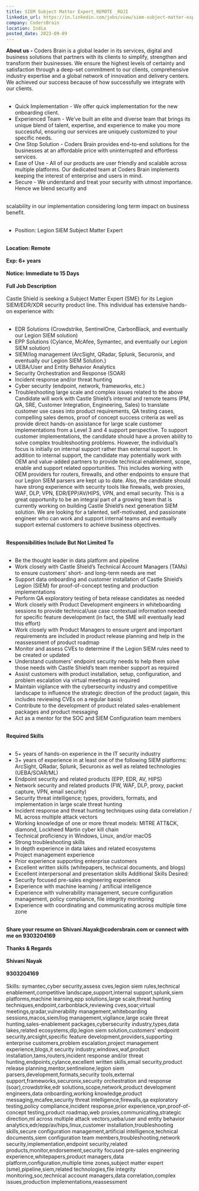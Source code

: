 ```yaml
---
title: SIEM Subject Matter Expert_REMOTE _ROJI
linkedin_url: https://in.linkedin.com/jobs/view/siem-subject-matter-expert-remote-roji-at-codersbrain-3709744240?position=31&pageNum=0&refId=xpn3Z%2BFTfvdh%2Bzun3F9NWw%3D%3D&trackingId=yqF7blzJ5HlJSCSqNz%2BACg%3D%3D
company: CodersBrain
location: India
posted_date: 2023-09-09
---
```


<div class="description__text description__text--rich">
<section class="show-more-less-html" data-max-lines="5">
<div class="show-more-less-html__markup show-more-less-html__markup--clamp-after-5 relative overflow-hidden">
<strong>About us -</strong> Coders Brain is a global leader in its services, digital and business solutions that partners with its clients to simplify, strengthen and transform their businesses. We ensure the highest levels of certainty and satisfaction through a deep-set commitment to our clients, comprehensive industry expertise and a global network of innovation and delivery centers. We achieved our success because of how successfully we integrate with our clients.<br/><br/><ul><li> Quick Implementation - We offer quick implementation for the new onboarding client.</li><li> Experienced Team - We’ve built an elite and diverse team that brings its unique blend of talent, expertise, and experience to make you more successful, ensuring our services are uniquely customized to your specific needs.</li><li> One Stop Solution - Coders Brain provides end-to-end solutions for the businesses at an affordable price with uninterrupted and effortless services.</li><li> Ease of Use - All of our products are user friendly and scalable across multiple platforms. Our dedicated team at Coders Brain implements keeping the interest of enterprise and users in mind.</li><li> Secure - We understand and treat your security with utmost importance. Hence we blend security and<br/><br/></li></ul>scalability in our implementation considering long term impact on business benefit.<br/><br/><ul><li> Position: Legion SIEM Subject Matter Expert<br/><br/></li></ul><strong> Location: Remote<br/><br/></strong><strong>Exp: 6+ years<br/><br/></strong><strong>Notice: Immediate to 15 Days<br/><br/></strong><strong>Full Job Description<br/><br/></strong>Castle Shield is seeking a Subject Matter Expert (SME) for its Legion SIEM/EDR/XDR security product line. This individual has extensive hands-on experience with:<br/><br/><ul><li>EDR Solutions (Crowdstrike, SentinelOne, CarbonBlack, and eventually our Legion SIEM solution)</li><li>EPP Solutions (Cylance, McAfee, Symantec, and eventually our Legion SIEM solution)</li><li>SIEM/log management (ArcSight, QRadar, Splunk, Securonix, and eventually our Legion SIEM Solution.)</li><li>UEBA/User and Entity Behavior Analytics</li><li>Security Orchestration and Response (SOAR)</li><li>Incident response and/or threat hunting</li><li>Cyber security (endpoint, network, frameworks, etc.)</li><li>Troubleshooting large scale and complex issues related to the above Candidate will work with Castle Shield’s internal and remote teams (PM, QA, SRE, Customer Integration, Engineering, Sales) to translate customer use cases into product requirements, QA testing cases, compelling sales demos, proof of concept success criteria as well as provide direct hands-on assistance for large scale customer implementations from a Level 3 and 4 support perspective. To support customer implementations, the candidate should have a proven ability to solve complex troubleshooting problems. However, the individual’s focus is initially on internal support rather than external support. In addition to internal support, the candidate may potentially work with OEM and value-added partners to provide technical enablement, scope, enable and support related opportunities. This includes working with OEM providers for routers, firewalls, and other endpoints to ensure that our Legion SIEM parsers are kept up to date. Also, the candidate should have strong experience with security tools like firewalls, web proxies, WAF, DLP, VPN, EDR/EPP/AV/HIPS, VPN, and email security. This is a great opportunity to be an integral part of a growing team that is currently working on building Castle Shield’s next generation SIEM solution. We are looking for a talented, self-motivated, and passionate engineer who can work and support internal teams and eventually support external customers to achieve business objectives.<br/><br/></li></ul><strong>Responsibilities Include But Not Limited To<br/><br/></strong><ul><li>Be the thought leader in data platform and pipeline</li><li>Work closely with Castle Shield’s Technical Account Managers (TAMs) to ensure customers' short- and long-term needs are met</li><li>Support data onboarding and customer installation of Castle Shield’s Legion (SIEM) for proof-of-concept testing and production implementations</li><li>Perform QA exploratory testing of beta release candidates as needed</li><li>Work closely with Product Development engineers in whiteboarding sessions to provide technical/use case contextual information needed for specific feature development (in fact, the SME will eventually lead this effort)</li><li>Work closely with Product Managers to ensure urgent and important requirements are included in product release planning and help in the reassessment of product roadmap</li><li> Monitor and assess CVEs to determine if the Legion SIEM rules need to be created or updated</li><li>Understand customers' endpoint security needs to help them solve those needs with Castle Shield’s team member support as required</li><li>Assist customers with product installation, setup, configuration, and problem escalation via virtual meetings as required</li><li>Maintain vigilance with the cybersecurity industry and competitive landscape to influence the strategic direction of the product (again, this includes reviewing CVEs on a regular basis)</li><li>Contribute to the development of product related sales-enablement packages and product messaging</li><li>Act as a mentor for the SOC and SIEM Configuration team members<br/><br/></li></ul><strong>Required Skills<br/><br/></strong><ul><li>5+ years of hands-on experience in the IT security industry</li><li>3+ years of experience in at least one of the following SIEM platforms: ArcSight, QRadar, Splunk, Securonix as well as related technologies (UEBA/SOAR/ML)</li><li>Endpoint security and related products (EPP, EDR, AV, HIPS)</li><li>Network security and related products (FW, WAF, DLP, proxy, packet capture, VPN, email security)</li><li>Security threat intelligence; types, providers, formats, and implementation in large scale threat hunting</li><li>Incident response and threat hunting techniques using data correlation / ML across multiple attack vectors</li><li>Working knowledge of one or more threat models: MITRE ATT&amp;CK, diamond, Lockheed Martin cyber kill chain</li><li>Technical proficiency in Windows, Linux, and/or macOS</li><li>Strong troubleshooting skills</li><li>In depth experience in data lakes and related ecosystems</li><li>Project management experience</li><li>Prior experience supporting enterprise customers</li><li>Excellent written skills (whitepapers, technical documents, and blogs)</li><li>Excellent interpersonal and presentation skills Additional Skills Desired:</li><li>Security focused pre-sales engineering experience</li><li>Experience with machine learning / artificial intelligence</li><li>Experience with vulnerability management, secure configuration management, policy compliance, file integrity monitoring</li><li>Experience with coordinating and communicating across multiple time zone<br/><br/></li></ul><strong>Share your resume on </strong><strong>Shivani.Nayak@codersbrain.com</strong><strong> or connect with me on 9303204169<br/><br/></strong><strong>Thanks &amp; Regards<br/><br/></strong><strong> Shivani Nayak <br/><br/></strong><strong> 9303204169<br/><br/></strong>Skills: symantec,cyber security,assess cves,legion siem rules,technical enablement,competitive landscape,support,internal support,splunk,siem platforms,machine learning,epp solutions,large scale,threat hunting techniques,endpoint,carbonblack,reviewing cves,soar,virtual meetings,qradar,vulnerability management,whiteboarding sessions,macos,siem/log management,vigilance,large scale threat hunting,sales-enablement packages,cybersecurity industry,types,data lakes,related ecosystems,dlp,legion siem solution,customers' endpoint security,arcsight,specific feature development,providers,supporting enterprise customers,problem escalation,project management experience,blogs,it security industry,windows,waf,product installation,tams,routers,incident response and/or threat hunting,endpoints,cylance,excellent written skills,email security,product release planning,mentor,sentinelone,legion siem parsers,development,formats,security tools,external support,frameworks,securonix,security orchestration and response (soar),crowdstrike,edr solutions,scope,network,product development engineers,data onboarding,working knowledge,product messaging,mcafee,security threat intelligence,firewalls,qa exploratory testing,policy compliance,incident response,prior experience,vpn,proof-of-concept testing,product roadmap,web proxies,communicating,strategic direction,ml across multiple attack vectors,ueba/user and entity behavior analytics,edr/epp/av/hips,linux,customer installation,troubleshooting skills,secure configuration management,artificial intelligence,technical documents,siem configuration team members,troubleshooting,network security,implementation,endpoint security,related products,monitor,endorsement,security focused pre-sales engineering experience,whitepapers,product managers,data platform,configuration,multiple time zones,subject matter expert (sme),pipeline,siem,related technologies,file integrity monitoring,soc,technical account managers,data correlation,complex issues,production implementations,reassessment
        </div>


<!-- --> </section>
</div>